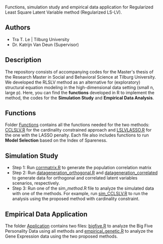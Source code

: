 Functions, simulation study and empirical data application for Regularized Least Square Latent Variable method (Regularized LS-LV).

## Authors
- Tra T. Le | Tilburg University
- Dr. Katrijn Van Deun (Supervisor)

## Description
The repository consists of accompanying codes for the Master's thesis of the Research Master in Social and Behavioral Science at Tilburg University. We developed the RLSLV method as an alternative for (exploratory) structural equation modeling in the high-dimensional data setting (small n, large p).
Here, you can find the **functions** developed in R to implement the method, the codes for the **Simulation Study** and **Empirical Data Analysis**.

## Functions
Folder [Functions](Functions) contains all the functions needed for the two methods: [CCLSLV.R](Functions/CCLSLV.R) for the cardinality constrained approach and [LSLVLASSO.R](Functions/LSLVLASSO.R) for the one with the LASSO penalty. Each file also includes functions to run **Model Selection** based on the Index of Spareness.

## Simulation Study
- Step 1: Run [corrmatrix.R](corrmatrix.R) to generate the population correlation matrix
- Step 2: Run [datageneration_orthogonal.R](datageneration_orthogonal.R) and [datageneration_correlated](datageneration_correlated.R) to generate data for orthogonal and correlated latent variables scenarios, respectively. 
- Step 3: Run one of the sim_*method*.R file to analyze the simulated data with one of the methods. For example, run [sim_CCLSLV.R](sim_CCLSLV.R) to run the analysis using the proposed method with cardinality constraint.

## Empirical Data Application
The folder [Application](Application) contains two files: [bigfive.R](bigfive.R) to analyze the Big Five Personality Data using all methods and [empirical_genetic.R](empirical_genetic.R) to analyze the Gene Expression data using the two proposed methods. 

